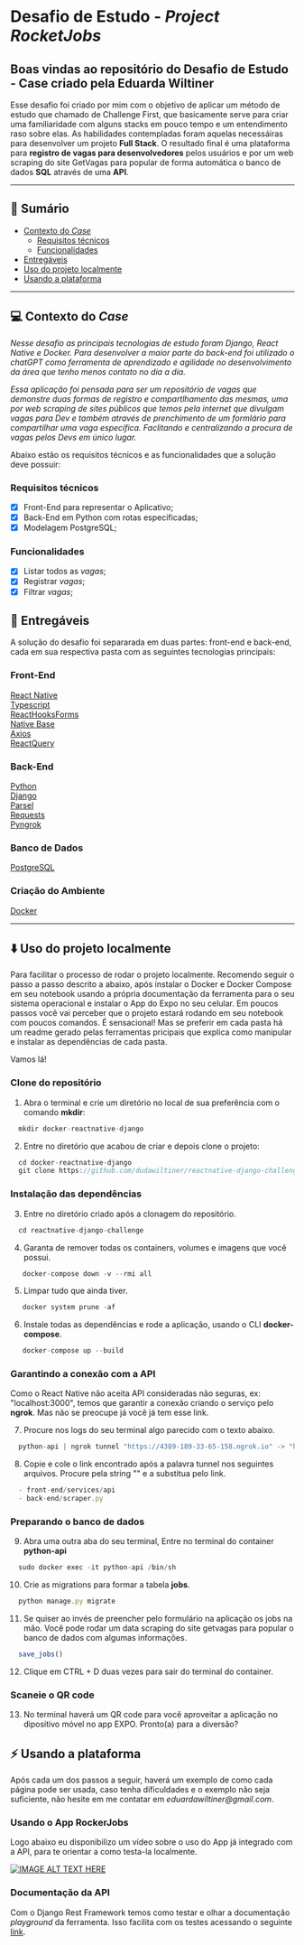 
# Desafio de Estudo - *Project RocketJobs*

## Boas vindas ao repositório do Desafio de Estudo - Case criado pela Eduarda Wiltiner

Esse desafio foi criado por mim com o objetivo de aplicar um método de estudo que chamado de Challenge First, que basicamente serve para criar uma familiaridade com alguns stacks em pouco tempo e um entendimento raso sobre elas. As habilidades contempladas foram aquelas necessáiras para desenvolver um projeto **Full Stack**. O resultado final é uma plataforma para **registro de vagas para desenvolvedores** pelos usuários e por um web scraping do site GetVagas para popular de forma automática o banco de dados **SQL** através de uma **API**.

---

## 📌 Sumário

- [Contexto do *Case*](#contexto-do-case)
  - [Requisitos técnicos](#requisitos-técnicos)
  - [Funcionalidades](#funcionalidades)
- [Entregáveis](#entregáveis)
- [Uso do projeto localmente](#uso-do-projeto-localmente)
- [Usando a plataforma](#usando-a-plataforma)
 
---

## 💻 Contexto do *Case*

*Nesse desafio as principais tecnologias de estudo foram Django, React Native e Docker. Para desenvolver a maior parte do back-end foi utilizado o chatGPT como ferramenta de aprendizado e agilidade no desenvolvimento da área que tenho menos contato no dia a dia.*

*Essa aplicação foi pensada para ser um repositório de vagas que demonstre duas formas de registro e compartlhamento das mesmas, uma por web scraping de sites públicos que temos pela internet que divulgam vagas para Dev e também através de prenchimento de um formlário para compartilhar uma vaga específica. Faclitando e centralizando a procura de vagas pelos Devs em único lugar.*

Abaixo estão os requisitos técnicos e as funcionalidades que a solução deve possuir:

###  Requisitos técnicos

- [x] Front-End para representar o Aplicativo;
- [x] Back-End em Python com rotas especificadas;
- [x] Modelagem PostgreSQL;

### Funcionalidades

- [x] Listar todos as *vagas*;
- [x] Registrar *vagas*;
- [x] Filtrar *vagas*;

## 🚀 Entregáveis

A solução do desafio foi separarada em duas partes: front-end e back-end, cada em sua respectiva pasta com as seguintes tecnologias principais:

### Front-End
[React Native](https://reactjs.org/)<br>
[Typescript](https://www.typescriptlang.org/)<br>
[ReactHooksForms](https://react-hook-form.com/)<br>
[Native Base](https://mui.com/)<br>
[Axios](https://jotai.org/)<br>
[ReactQuery](https://react-query-v3.tanstack.com/)<br>

### Back-End
[Python](https://nestjs.com/)<br>
[Django](https://nodejs.org/)<br>
[Parsel](https://jwt.io/)<br>
[Requests](https://github.com/typestack/class-validator)<br>
[Pyngrok](https://graphql.org/)<br>

### Banco de Dados
[PostgreSQL](https://www.postgresql.org/)<br>

### Criação do Ambiente
[Docker](https://www.docker.com/)<br>

---

## ⬇️ Uso do projeto localmente

Para facilitar o processo de rodar o projeto localmente. Recomendo seguir o passo a passo descrito a abaixo, após instalar o Docker e Docker Compose em seu notebook usando a própria documentação da ferramenta para o seu sistema operacional e instalar o App do Expo no seu celular. Em poucos passos você vai perceber que o projeto estará rodando em seu notebook com poucos comandos. É sensacional! Mas se preferir em cada pasta há um readme gerado pelas ferramentas pricipais que explica como manipular e instalar as dependências de cada pasta.

Vamos lá!

### Clone do repositório

1. Abra o terminal e crie um diretório no local de sua preferência com o comando **mkdir**:
```javascript
  mkdir docker-reactnative-django
```

2. Entre no diretório que acabou de criar e depois clone o projeto:
```javascript
  cd docker-reactnative-django
  git clone https://github.com/dudawiltiner/reactnative-django-challenge.git
```

### Instalação das dependências

3. Entre no diretório criado após a clonagem do repositório.
```javascript
  cd reactnative-django-challenge
```

4. Garanta de remover todas os containers, volumes e imagens que você possui.
```javascript
   docker-compose down -v --rmi all
```

5. Limpar tudo que ainda tiver.
```javascript
   docker system prune -af
```

6. Instale todas as dependências e rode a aplicação, usando o CLI **docker-compose**.
```javascript
   docker-compose up --build
```

### Garantindo a conexão com a API

Como o React Native não aceita API consideradas não seguras, ex: "localhost:3000", temos que garantir a conexão criando o serviço pelo **ngrok**. Mas não se preocupe já você já tem esse link.

7. Procure nos logs do seu terminal algo parecido com o texto abaixo.
```javascript
  python-api | ngrok tunnel "https://4389-189-33-65-158.ngrok.io" -> "http://0.0.0.0:3001"
```

8. Copie e cole o link encontrado após a palavra tunnel nos seguintes arquivos. Procure pela string "<COLE O LINK AQUI>" e a substitua pelo link. 
```javascript
  - front-end/services/api
  - back-end/scraper.py
```

### Preparando o banco de dados

9. Abra uma outra aba do seu terminal, Entre no terminal do container **python-api**
```javascript
  sudo docker exec -it python-api /bin/sh
```

10. Crie as migrations para formar a tabela **jobs**.
```javascript
  python manage.py migrate
```

11. Se quiser ao invés de preencher pelo formulário na aplicação os jobs na mão. Você pode rodar um data scraping do site getvagas para popular o banco de dados com algumas informações.
```javascript
  save_jobs()
```

12. Clique em CTRL + D duas vezes para sair do terminal do container.

### Scaneie o QR code

13. No terminal haverá um QR code para você aproveitar a aplicação no dipositivo móvel no app EXPO. Pronto(a) para a diversão?

## ⚡ Usando a plataforma

Após cada um dos passos a seguir, haverá um exemplo de como cada página pode ser usada, caso tenha dificuldades e o exemplo não seja suficiente, não hesite em me contatar em _eduardawiltiner@gmail.com_.

###  Usando o App RockerJobs

Logo abaixo eu disponibilizo um vídeo sobre o uso do App já integrado com a API, para te orientar a como testa-la localmente.

[![IMAGE ALT TEXT HERE](https://img.youtube.com/vi/tTvfRut4Tog/0.jpg)](https://www.youtube.com/watch?v=tTvfRut4Tog)

### Documentação da API

Com o Django Rest Framework temos como testar e olhar a documentação *playground* da ferramenta. Isso facilita com os testes acessando o seguinte [link](http://localhost:3001/api/jobs).


